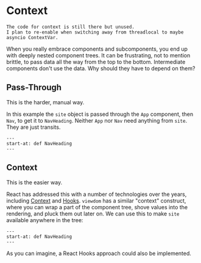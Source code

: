 # Context

```{warning} Currently Disabled
The code for context is still there but unused.
I plan to re-enable when switching away from threadlocal to maybe asyncio ContextVar.
```

When you really embrace components and subcomponents, you end up with deeply nested component trees.
It can be frustrating, not to mention brittle, to pass data all the way from the top to the bottom.
Intermediate components don't use the data.
Why should they have to depend on them?

## Pass-Through

This is the harder, manual way.

In this example the `site` object is passed through the `App` component, then `Nav`, to get it to `NavHeading`.
Neither `App` nor `Nav` need anything from `site`.
They are just transits.

```{literalinclude} ../../examples/context/nested_context/__init__.py
---
start-at: def NavHeading
---
```

## Context

This is the easier way.

React has addressed this with a number of technologies over the years, including [Context](https://reactjs.org/docs/context.html) and [Hooks](https://reactjs.org/docs/hooks-intro.html).
`viewdom` has a similar "context" construct, where you can wrap a part of the component tree, shove values into the rendering, and pluck them out later on.
We can use this to make `site` available anywhere in the tree:

```{literalinclude} ../../examples/context/context_api/__init__.py
---
start-at: def NavHeading
---
```

As you can imagine, a React Hooks approach could also be implemented.
